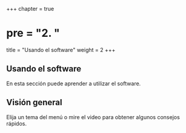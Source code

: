 +++
chapter = true
# pre = "<b>2. </b>"
title = "Usando el software"
weight = 2
+++

## Usando el software

En esta sección puede aprender a utilizar el software.

## Visión general

Elija un tema del menú o mire el video para obtener algunos consejos rápidos.